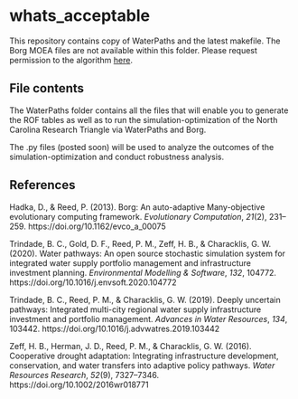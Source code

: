 # whats_acceptable
This repository contains copy of WaterPaths and the latest makefile. The Borg MOEA files are not available within this folder. Please request permission to the algorithm <a href="http://borgmoea.org/#contact" target="_blank">here</a>.

## File contents
<p>The WaterPaths folder contains all the files that will enable you to generate the ROF tables as well as to run the simulation-optimization of the North Carolina Research Triangle via WaterPaths and Borg. </p>
<p>The .py files (posted soon) will be used to analyze the outcomes of the simulation-optimization and conduct robustness analysis.

## References
<p>Hadka, D., &amp; Reed, P. (2013). Borg: An auto-adaptive Many-objective evolutionary computing framework. <em>Evolutionary Computation</em>, <em>21</em>(2), 231–259. https://doi.org/10.1162/evco_a_00075</p>

<p>Trindade, B. C., Gold, D. F., Reed, P. M., Zeff, H. B., &amp; Characklis, G. W. (2020). Water pathways: An open source stochastic simulation system for integrated water supply portfolio management and infrastructure investment planning. <em>Environmental Modelling &amp; Software</em>, <em>132</em>, 104772. https://doi.org/10.1016/j.envsoft.2020.104772</p>

<p>Trindade, B. C., Reed, P. M., &amp; Characklis, G. W. (2019). Deeply uncertain pathways: Integrated multi-city regional water supply infrastructure investment and portfolio management. <em>Advances in Water Resources</em>, <em>134</em>, 103442. https://doi.org/10.1016/j.advwatres.2019.103442</p>

<p>Zeff, H. B., Herman, J. D., Reed, P. M., &amp; Characklis, G. W. (2016). Cooperative drought adaptation: Integrating infrastructure development, conservation, and water transfers into adaptive policy pathways. <em>Water Resources Research</em>, <em>52</em>(9), 7327–7346. https://doi.org/10.1002/2016wr018771</p>
